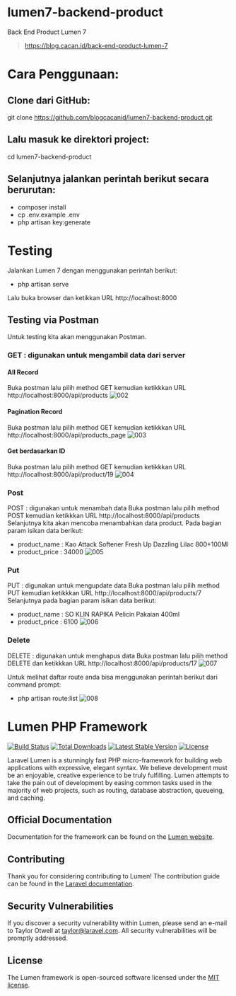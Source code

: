 # lumen7-backend-product
Back End Product Lumen 7

> https://blog.cacan.id/back-end-product-lumen-7


# Cara Penggunaan:

## Clone dari GitHub:
git clone https://github.com/blogcacanid/lumen7-backend-product.git

## Lalu masuk ke direktori project:
cd lumen7-backend-product

## Selanjutnya jalankan perintah berikut secara berurutan:
- composer install
- cp .env.example .env
- php artisan key:generate

# Testing
Jalankan Lumen 7 dengan menggunakan perintah berikut:
- php artisan serve

Lalu buka browser dan ketikkan URL http://localhost:8000



## Testing via Postman
Untuk testing kita akan menggunakan Postman.
### GET : digunakan untuk mengambil data dari server
#### All Record
Buka postman lalu pilih method GET kemudian ketikkkan URL http://localhost:8000/api/products
![002](https://user-images.githubusercontent.com/51890752/84715836-da91c780-af9b-11ea-87bc-a472fefbce19.jpg)


#### Pagination Record
Buka postman lalu pilih method GET kemudian ketikkkan URL http://localhost:8000/api/products_page
![003](https://user-images.githubusercontent.com/51890752/84715860-f006f180-af9b-11ea-8b1f-19cbb1b33240.jpg)


#### Get berdasarkan ID
Buka postman lalu pilih method GET kemudian ketikkkan URL http://localhost:8000/api/product/19
![004](https://user-images.githubusercontent.com/51890752/84715875-fbf2b380-af9b-11ea-8d6e-c0d9f8840769.jpg)


### Post
POST : digunakan untuk menambah data
Buka postman lalu pilih method POST kemudian ketikkkan URL http://localhost:8000/api/products
Selanjutnya kita akan mencoba menambahkan data product.
Pada bagian param isikan data berikut:
- product_name : Kao Attack Softener Fresh Up Dazzling Lilac 800+100Ml
- product_price : 34000
![005](https://user-images.githubusercontent.com/51890752/84715905-0d3bc000-af9c-11ea-8283-a2a2afd7b19c.jpg)


### Put
PUT : digunakan untuk mengupdate data
Buka postman lalu pilih method PUT kemudian ketikkkan URL http://localhost:8000/api/products/7
Selanjutnya pada bagian param isikan data berikut:
- product_name : SO KLIN RAPIKA Pelicin Pakaian 400ml	
- product_price : 6100
![006](https://user-images.githubusercontent.com/51890752/84715924-188eeb80-af9c-11ea-8b40-05fb28cbcc13.jpg)


### Delete
DELETE : digunakan untuk menghapus data
Buka postman lalu pilih method DELETE dan ketikkkan URL http://localhost:8000/api/products/17
![007](https://user-images.githubusercontent.com/51890752/84715956-28a6cb00-af9c-11ea-8700-b417e47fc16d.jpg)

Untuk melihat daftar route anda bisa menggunakan perintah berikut dari command prompt:
- php artisan route:list
![008](https://user-images.githubusercontent.com/51890752/84715995-34928d00-af9c-11ea-85d2-43fce3da1b5d.jpg)


# Lumen PHP Framework

[![Build Status](https://travis-ci.org/laravel/lumen-framework.svg)](https://travis-ci.org/laravel/lumen-framework)
[![Total Downloads](https://poser.pugx.org/laravel/lumen-framework/d/total.svg)](https://packagist.org/packages/laravel/lumen-framework)
[![Latest Stable Version](https://poser.pugx.org/laravel/lumen-framework/v/stable.svg)](https://packagist.org/packages/laravel/lumen-framework)
[![License](https://poser.pugx.org/laravel/lumen-framework/license.svg)](https://packagist.org/packages/laravel/lumen-framework)

Laravel Lumen is a stunningly fast PHP micro-framework for building web applications with expressive, elegant syntax. We believe development must be an enjoyable, creative experience to be truly fulfilling. Lumen attempts to take the pain out of development by easing common tasks used in the majority of web projects, such as routing, database abstraction, queueing, and caching.

## Official Documentation

Documentation for the framework can be found on the [Lumen website](https://lumen.laravel.com/docs).

## Contributing

Thank you for considering contributing to Lumen! The contribution guide can be found in the [Laravel documentation](https://laravel.com/docs/contributions).

## Security Vulnerabilities

If you discover a security vulnerability within Lumen, please send an e-mail to Taylor Otwell at taylor@laravel.com. All security vulnerabilities will be promptly addressed.

## License

The Lumen framework is open-sourced software licensed under the [MIT license](https://opensource.org/licenses/MIT).
